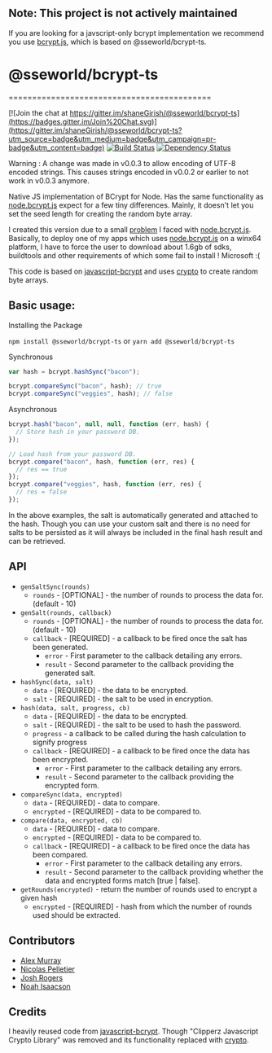 ## Note: This project is not actively maintained

If you are looking for a javscript-only bcrypt implementation we recommend you use [bcrypt.js](https://github.com/dcodeIO/bcrypt.js), which is based on @sseworld/bcrypt-ts.

# @sseworld/bcrypt-ts

===========================================

[![Join the chat at https://gitter.im/shaneGirish/@sseworld/bcrypt-ts](https://badges.gitter.im/Join%20Chat.svg)](https://gitter.im/shaneGirish/@sseworld/bcrypt-ts?utm_source=badge&utm_medium=badge&utm_campaign=pr-badge&utm_content=badge)
[![Build Status](https://secure.travis-ci.org/shaneGirish/@sseworld/bcrypt-ts.png)](http://travis-ci.org/shaneGirish/@sseworld/bcrypt-ts)
[![Dependency Status](https://david-dm.org/shaneGirish/@sseworld/bcrypt-ts.png)](https://david-dm.org/shaneGirish/@sseworld/bcrypt-ts)

Warning : A change was made in v0.0.3 to allow encoding of UTF-8 encoded strings. This causes strings encoded in v0.0.2 or earlier to not work in v0.0.3 anymore.

Native JS implementation of BCrypt for Node.
Has the same functionality as [node.bcrypt.js] expect for a few tiny differences.
Mainly, it doesn't let you set the seed length for creating the random byte array.

I created this version due to a small [problem](https://github.com/ncb000gt/node.bcrypt.js/issues/102) I faced with [node.bcrypt.js].
Basically, to deploy one of my apps which uses [node.bcrypt.js] on a winx64 platform, I have to force the user to download about 1.6gb of sdks, buildtools and other requirements of which some fail to install ! Microsoft :(

This code is based on [javascript-bcrypt] and uses [crypto] to create random byte arrays.

## Basic usage:

Installing the Package

`npm install @sseworld/bcrypt-ts`
or
`yarn add @sseworld/bcrypt-ts`

Synchronous

```javascript
var hash = bcrypt.hashSync("bacon");

bcrypt.compareSync("bacon", hash); // true
bcrypt.compareSync("veggies", hash); // false
```

Asynchronous

```javascript
bcrypt.hash("bacon", null, null, function (err, hash) {
  // Store hash in your password DB.
});

// Load hash from your password DB.
bcrypt.compare("bacon", hash, function (err, res) {
  // res == true
});
bcrypt.compare("veggies", hash, function (err, res) {
  // res = false
});
```

In the above examples, the salt is automatically generated and attached to the hash.
Though you can use your custom salt and there is no need for salts to be persisted as it will always be included in the final hash result and can be retrieved.

## API

- `genSaltSync(rounds)`
  - `rounds` - [OPTIONAL] - the number of rounds to process the data for. (default - 10)
- `genSalt(rounds, callback)`
  - `rounds` - [OPTIONAL] - the number of rounds to process the data for. (default - 10)
  - `callback` - [REQUIRED] - a callback to be fired once the salt has been generated.
    - `error` - First parameter to the callback detailing any errors.
    - `result` - Second parameter to the callback providing the generated salt.
- `hashSync(data, salt)`
  - `data` - [REQUIRED] - the data to be encrypted.
  - `salt` - [REQUIRED] - the salt to be used in encryption.
- `hash(data, salt, progress, cb)`
  - `data` - [REQUIRED] - the data to be encrypted.
  - `salt` - [REQUIRED] - the salt to be used to hash the password.
  - `progress` - a callback to be called during the hash calculation to signify progress
  - `callback` - [REQUIRED] - a callback to be fired once the data has been encrypted.
    - `error` - First parameter to the callback detailing any errors.
    - `result` - Second parameter to the callback providing the encrypted form.
- `compareSync(data, encrypted)`
  - `data` - [REQUIRED] - data to compare.
  - `encrypted` - [REQUIRED] - data to be compared to.
- `compare(data, encrypted, cb)`
  - `data` - [REQUIRED] - data to compare.
  - `encrypted` - [REQUIRED] - data to be compared to.
  - `callback` - [REQUIRED] - a callback to be fired once the data has been compared.
    - `error` - First parameter to the callback detailing any errors.
    - `result` - Second parameter to the callback providing whether the data and encrypted forms match [true | false].
- `getRounds(encrypted)` - return the number of rounds used to encrypt a given hash
  - `encrypted` - [REQUIRED] - hash from which the number of rounds used should be extracted.

## Contributors

- [Alex Murray][alexmurray]
- [Nicolas Pelletier][NicolasPelletier]
- [Josh Rogers][geekymole]
- [Noah Isaacson][nisaacson]

## Credits

I heavily reused code from [javascript-bcrypt]. Though "Clipperz Javascript Crypto Library" was removed and its functionality replaced with [crypto].

[crypto]: (http://nodejs.org/api/crypto.html)
[node.bcrypt.js]: https://github.com/ncb000gt/node.bcrypt.js.git
[javascript-bcrypt]: https://github.com/nevins-b/javascript-bcrypt
[alexmurray]: https://github.com/alexmurray
[NicolasPelletier]: https://github.com/NicolasPelletier
[geekymole]: https://github.com/geekymole
[nisaacson]: https://github.com/nisaacson
